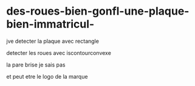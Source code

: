 # des-roues-bien-gonfl-une-plaque-bien-immatricul-

jve detecter la plaque avec rectangle

detecter les roues avec iscontourconvexe

la pare brise je sais pas

et peut etre le logo de la marque
